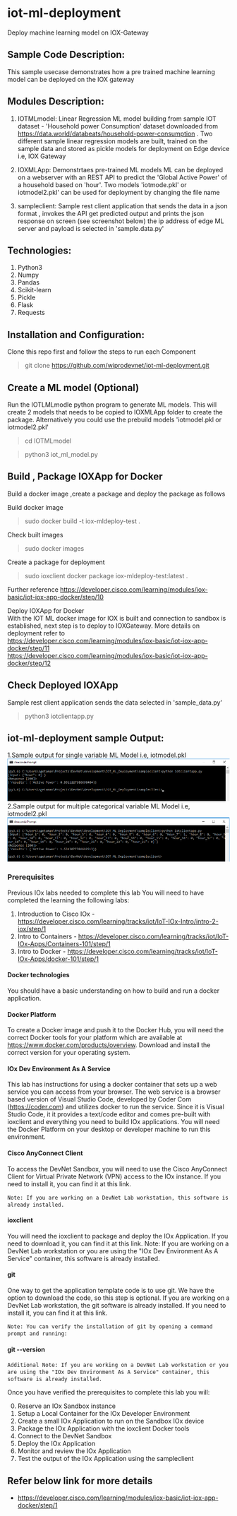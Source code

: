 # iot-ml-deployment
Deploy machine learning model on IOX-Gateway

## Sample Code Description:
This sample usecase demonstrates how a pre trained machine learning model can be deployed on the IOX gateway

## Modules Description:
1. IOTMLmodel: Linear Regression ML model building from sample IOT dataset - 'Household power Consumption' dataset downloaded from https://data.world/databeats/household-power-consumption . Two different sample linear regression models are built, trained on the sample data and stored as pickle models for deployment on Edge device i.e, IOX Gateway

2. IOXMLApp: Demonstrtaes pre-trained ML models ML can be deployed on a webserver with an REST API to predict the 'Global Active Power' of a household based on 'hour'. Two models 'iotmode.pkl' or iotmodel2.pkl' can be used for deployment by changing the file name

3. sampleclient: Sample rest client application that sends the data in a json format ,  invokes the API get predicted output and prints the json response on screen (see screenshot below) the ip address of edge ML server and payload is selected in 'sample.data.py'

## Technologies:
1. Python3
2. Numpy
3. Pandas
4. Scikit-learn
5. Pickle
6. Flask
7. Requests

## Installation and Configuration:
 Clone this repo first and follow the steps to run each Component
   > git clone https://github.com/wiprodevnet/iot-ml-deployment.git

## Create a ML model (Optional)
Run the IOTLMLmodle python program to generate ML models. This will create 2 models that needs to be copied to IOXMLApp folder to create the package. Alternatively you could use the prebuild models 'iotmodel.pkl or iotmodel2.pkl'
   > cd  IOTMLmodel
   
   > python3 iot_ml_model.py
  
## Build , Package IOXApp for Docker
Build a docker image ,create a package and deploy the package as follows

Build docker image
 > sudo docker build -t iox-mldeploy-test .
 
Check built images
 > sudo docker images
 
Create a package for deployment
  > sudo ioxclient docker package iox-mldeploy-test:latest .
  
Further reference https://developer.cisco.com/learning/modules/iox-basic/iot-iox-app-docker/step/10

Deploy IOXApp for Docker              
  With the IOT ML docker image for IOX is built and connection to sandbox is established, next step is to deploy to IOXGateway.
  More details on deployment refer to              
   https://developer.cisco.com/learning/modules/iox-basic/iot-iox-app-docker/step/11          
   https://developer.cisco.com/learning/modules/iox-basic/iot-iox-app-docker/step/12    

## Check Deployed IOXApp 
 Sample rest client application sends the data selected in 'sample_data.py'
  > python3 iotclientapp.py

## iot-ml-deployment sample Output:
1.Sample output for single variable ML Model  i.e, iotmodel.pkl 
![iot-ml-deployment-sample Model #1](https://github.com/wiprodevnet/iot-ml-deployment/blob/master/images/sample_output_1.png)
2.Sample output for multiple categorical variable ML Model i.e, iotmodel2.pkl 
![iot-ml-deployment-sample Model #2](https://github.com/wiprodevnet/iot-ml-deployment/blob/master/images/sample_output_2.png)


### Prerequisites
Previous IOx labs needed to complete this lab
You will need to have completed the learning the following labs:
1. Introduction to Cisco IOx - https://developer.cisco.com/learning/tracks/iot/IoT-IOx-Intro/intro-2-iox/step/1
2. Intro to Containers - https://developer.cisco.com/learning/tracks/iot/IoT-IOx-Apps/Containers-101/step/1
3. Intro to Docker - https://developer.cisco.com/learning/tracks/iot/IoT-IOx-Apps/docker-101/step/1

#### Docker technologies
You should have a basic understanding on how to build and run a docker application.

#### Docker Platform
To create a Docker image and push it to the Docker Hub, you will need the correct Docker tools for your platform which are available at https://www.docker.com/products/overview.
Download and install the correct version for your operating system.

#### IOx Dev Environment As A Service 
This lab has instructions for using a docker container that sets up a web service you can access from your browser. The web service is a browser based version of Visual Studio Code, developed by Coder Com (https://coder.com) and utilizes docker to run the service. Since it is Visual Studio Code, it it provides a text/code editor and comes pre-built with ioxclient and everything you need to build IOx applications. You will need the Docker Platform on your desktop or developer machine to run this environment.

#### Cisco AnyConnect Client
To access the DevNet Sandbox, you will need to use the Cisco AnyConnect Client for Virtual Private Network (VPN) access to the IOx instance. If you need to install it, you can find it at this link.

	Note: If you are working on a DevNet Lab workstation, this software is already installed.

#### ioxclient
You will need the ioxclient to package and deploy the IOx Application. If you need to download it, you can find it at this link.
	Note: If you are working on a DevNet Lab workstation or you are using the "IOx Dev Environment As A Service" container, this software is already installed.

#### git
One way to get the application template code is to use git. We have the option to download the code, so this step is optional. If you are working on a DevNet Lab workstation, the git software is already installed. If you need to install it, you can find it at this link.

	Note: You can verify the installation of git by opening a command prompt and running:

#### git --version
	Additional Note: If you are working on a DevNet Lab workstation or you are using the "IOx Dev Environment As A Service" container, this software is already installed.

Once you have verified the prerequisites to complete this lab you will:

   0. Reserve an IOx Sandbox instance
   1. Setup a Local Container for the IOx Developer Environment
   2. Create a small IOx Application to run on the Sandbox IOx device
   3. Package the IOx Application with the ioxclient Docker tools
   4. Connect to the DevNet Sandbox
   5. Deploy the IOx Application
   6. Monitor and review the IOx Application
   7. Test the output of the IOx Application using the sampleclient


## Refer below link for more details
* https://developer.cisco.com/learning/modules/iox-basic/iot-iox-app-docker/step/1



